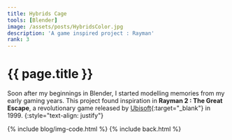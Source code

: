 ```yaml
---
title: Hybrids Cage
tools: [Blender]
image: /assets/posts/HybridsColor.jpg
description: 'A game inspired project : Rayman'
rank: 3
---
```


# {{ page.title }}
Soon after my beginnings in Blender, I started modelling memories from my early gaming years. This project found inspiration in **Rayman 2 : The Great Escape**, a revolutionary game released by [Ubisoft](https://www.ubisoft.com){:target="_blank"} in 1999.
{:style="text-align: justify"}

{% include blog/img-code.html %}
{% include back.html %}
